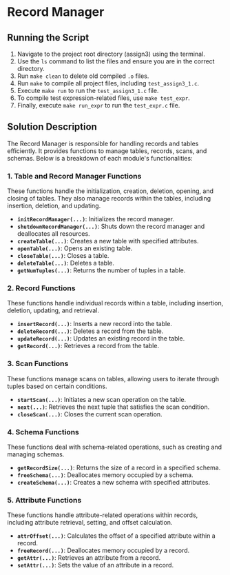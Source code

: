 # Record Manager


## Running the Script

1. Navigate to the project root directory (assign3) using the terminal.
2. Use the `ls` command to list the files and ensure you are in the correct directory.
3. Run `make clean` to delete old compiled `.o` files.
4. Run `make` to compile all project files, including `test_assign3_1.c`.
5. Execute `make run` to run the `test_assign3_1.c` file.
6. To compile test expression-related files, use `make test_expr`.
7. Finally, execute `make run_expr` to run the `test_expr.c` file.

## Solution Description

The Record Manager is responsible for handling records and tables efficiently. It provides functions to manage tables, records, scans, and schemas. Below is a breakdown of each module's functionalities:

### 1. Table and Record Manager Functions

These functions handle the initialization, creation, deletion, opening, and closing of tables. They also manage records within the tables, including insertion, deletion, and updating.

- **`initRecordManager(...)`**: Initializes the record manager.
- **`shutdownRecordManager(...)`**: Shuts down the record manager and deallocates all resources.
- **`createTable(...)`**: Creates a new table with specified attributes.
- **`openTable(...)`**: Opens an existing table.
- **`closeTable(...)`**: Closes a table.
- **`deleteTable(...)`**: Deletes a table.
- **`getNumTuples(...)`**: Returns the number of tuples in a table.

### 2. Record Functions

These functions handle individual records within a table, including insertion, deletion, updating, and retrieval.

- **`insertRecord(...)`**: Inserts a new record into the table.
- **`deleteRecord(...)`**: Deletes a record from the table.
- **`updateRecord(...)`**: Updates an existing record in the table.
- **`getRecord(...)`**: Retrieves a record from the table.

### 3. Scan Functions

These functions manage scans on tables, allowing users to iterate through tuples based on certain conditions.

- **`startScan(...)`**: Initiates a new scan operation on the table.
- **`next(...)`**: Retrieves the next tuple that satisfies the scan condition.
- **`closeScan(...)`**: Closes the current scan operation.

### 4. Schema Functions

These functions deal with schema-related operations, such as creating and managing schemas.

- **`getRecordSize(...)`**: Returns the size of a record in a specified schema.
- **`freeSchema(...)`**: Deallocates memory occupied by a schema.
- **`createSchema(...)`**: Creates a new schema with specified attributes.

### 5. Attribute Functions

These functions handle attribute-related operations within records, including attribute retrieval, setting, and offset calculation.

- **`attrOffset(...)`**: Calculates the offset of a specified attribute within a record.
- **`freeRecord(...)`**: Deallocates memory occupied by a record.
- **`getAttr(...)`**: Retrieves an attribute from a record.
- **`setAttr(...)`**: Sets the value of an attribute in a record.
